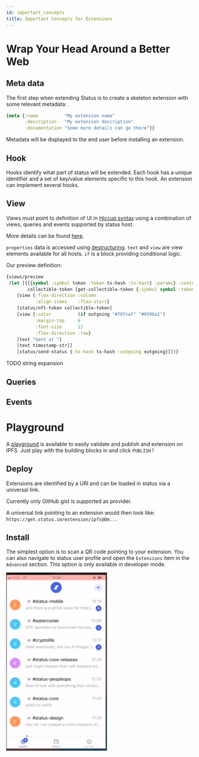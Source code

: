 ```yaml
---
id: important_concepts
title: Important Concepts for Extensions
---
```


# Wrap Your Head Around a Better Web

## Meta data

The first step when extending Status is to create a skeleton extension with some relevant metadata:

```clojure
{meta {:name          "My extension name"
       :description   "My extension description"
       :documentation "Some more details can go there"}}
```

Metadata will be displayed to the end user before installing an extension.

## Hook

Hooks identify what part of status will be extended. Each hook has a unique identifier and a set of key/value elements specific to this hook.
An extension can implement several hooks.

## View 

Views must point to definition of UI in [Hiccup syntax](https://github.com/weavejester/hiccup/wiki/Syntax) using a combination of views, queries and events supported by status host.

More details can be found [here](https://status-im.github.io/pluto/docs/concepts/Anatomy.html).

`properties` data is accessed using [destructuring](https://status-im.github.io/pluto/docs/concepts/View.html#destructuring).
`text` and `view` are view elements available for all hosts.
`if` is a block providing conditional logic.

Our preview definition:

```clojure
{views/preview
 (let [{{{symbol :symbol token :token tx-hash :tx-hash} :params} :content outgoing :outgoing timestamp-str :timestamp-str} properties
        collectible-token [get-collectible-token {:symbol symbol :token token}]]
    [view {:flex-direction :column
           :align-items    :flex-start}
    [status/nft-token collectible-token]
    [view {:color          (if outgoing "#707caf" "#939ba1")
           :margin-top     6
           :font-size      12
           :flex-direction :row}
    [text "Sent at "]
    [text timestamp-str]]
    [status/send-status {:tx-hash tx-hash :outgoing outgoing}]])}
```

TODO string expansion

## Queries

## Events

# Playground

A [playground](https://status-im.github.io/pluto/try.html) is available to easily validate and publish and extension on IPFS. Just play with the building blocks in and click `PUBLISH` !

## Deploy

Extensions are identified by a URI and can be loaded in status via a universal link.

Currently only GitHub gist is supported as provider.

A universal link pointing to an extension would then look like: `https://get.status.im/extension/ipfs@Qm...`

## Install

The simplest option is to scan a QR code pointing to your extension. You can also navigate to status user profile and open the `Extensions` item in the `Advanced` section.
This option is only available in developer mode.

![Install](thumbnails/install-extension.gif)